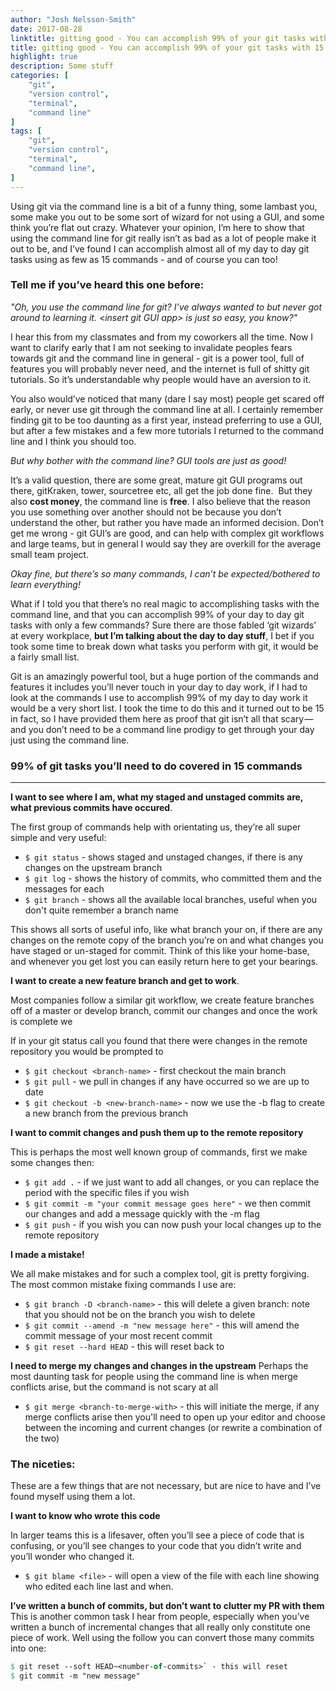 ```yaml
---
author: "Josh Nelsson-Smith"
date: 2017-08-28
linktitle: gitting good - You can accomplish 99% of your git tasks with 15 commands
title: gitting good - You can accomplish 99% of your git tasks with 15 commands
highlight: true
description: Some stuff
categories: [
    "git",
    "version control",
    "terminal",
    "command line"
]
tags: [
    "git",
    "version control",
    "terminal",
    "command line",
]
---
```


Using git via the command line is a bit of a funny thing, some lambast you, some make you out to be some sort of wizard for not using a GUI, and some think you’re flat out crazy. Whatever your opinion, I’m here to show that using the command line for git really isn’t as bad as a lot of people make it out to be, and I’ve found I can accomplish almost all of my day to day git tasks using as few as 15 commands - and of course you can too!

### __Tell me if you’ve heard this one before:__
<div class="quote">
<em>"Oh, you use the command line for git? I’ve always wanted to but never got around to learning it. &lt;insert git GUI app&gt; is just so easy, you know?"</em>
</div>

I hear this from my classmates and from my coworkers all the time. Now I want to clarify early that I am not seeking to invalidate peoples fears towards git and the command line in general - git is a power tool, full of features you will probably never need, and the internet is full of shitty git tutorials. So it’s understandable why people would have an aversion to it.

You also would’ve noticed that many (dare I say most) people get scared off early, or never use git through the command line at all. I certainly remember finding git to be too daunting as a first year, instead preferring to use a GUI, but after a few mistakes and a few more tutorials I returned to the command line and I think you should too.

<div class="quote">
<em>But why bother with the command line? GUI tools are just as good!</em>
</div>

It’s a valid question, there are some great, mature git GUI programs out there, gitKraken, tower, sourcetree etc, all get the job done fine. 
But they also __cost money__, the command line is __free__. I also believe that the reason you use something over another should not be because you don’t understand the other, but rather you have made an informed decision. Don’t get me wrong - git GUI’s are good, and can help with complex git workflows and large teams, but in general I would say they are overkill for the average small team project.

<div class="quote">
<em>Okay fine, but there’s so many commands, I can’t be expected/bothered to learn everything!</em>
</div>

What if I told you that there’s no real magic to accomplishing tasks with the command line, and that you can accomplish 99% of your day to day git tasks with only a few commands? Sure there are those fabled ‘git wizards’ at every workplace, __but I’m talking about the day to day stuff__, I bet if you took some time to break down what tasks you perform with git, it would be a fairly small list.

Git is an amazingly powerful tool, but a huge portion of the commands and features it includes you’ll never touch in your day to day work, if I had to look at the commands I use to accomplish 99% of my day to day work it would be a very short list. I took the time to do this and it turned out to be 15 in fact, so I have provided them here as proof that git isn’t all that scary — and you don’t need to be a command line prodigy to get through your day just using the command line.

### __99% of git tasks you’ll need to do covered in 15 commands__
---
__I want to see where I am, what my staged and unstaged commits are, what previous commits have occured__.

The first group of commands help with orientating us, they’re all super simple and very useful:

* `$ git status` - shows staged and unstaged changes, if there is any changes on the upstream branch
* `$ git log` - shows the history of commits, who committed them and the messages for each
* `$ git branch` - shows all the available local branches, useful when you don't quite remember a branch name

This shows all sorts of useful info, like what branch your on, if there are any changes on the remote copy of the branch you’re on and what changes you have staged or un-staged for commit. Think of this like your home-base, and whenever you get lost you can easily return here to get your bearings.

__I want to create a new feature branch and get to work__.

Most companies follow a similar git workflow, we create feature branches off of a master or develop branch, commit our changes and once the work is complete we

If in your git status call you found that there were changes in the remote repository you would be prompted to

* `$ git checkout <branch-name>` - first checkout the main branch
* `$ git pull` - we pull in changes if any have occurred so we are up to date
* `$ git checkout -b <new-branch-name>` - now we use the -b flag to create a new branch from the previous branch

__I want to commit changes and push them up to the remote repository__

This is perhaps the most well known group of commands, first we make some changes then:

* `$ git add .` - if we just want to add all changes, or you can replace the period with the specific files if you wish
* `$ git commit -m "your commit message goes here"` - we then commit our changes and add a message quickly with the -m flag
* `$ git push` - if you wish you can now push your local changes up to the remote repository

__I made a mistake!__

We all make mistakes and for such a complex tool, git is pretty forgiving. The most common mistake fixing commands I use are:

* `$ git branch -D <branch-name>` - this will delete a given branch: note that you should not be on the branch you wish to delete
* `$ git commit --amend -m "new message here"` - this will amend the commit message of your most recent commit
* `$ git reset --hard HEAD` - this will reset back to

__I need to merge my changes and changes in the upstream__
Perhaps the most daunting task for people using the command line is when merge conflicts arise, but the command is not scary at all

* `$ git merge <branch-to-merge-with>` - this will initiate the merge, if any merge conflicts arise then you'll need to open up your editor and choose between the incoming and current changes (or rewrite a combination of the two)

### __The niceties:__
These are a few things that are not necessary, but are nice to have and I’ve found myself using them a lot.

__I want to know who wrote this code__

In larger teams this is a lifesaver, often you’ll see a piece of code that is confusing, or you’ll see changes to your code that you didn’t write and you’ll wonder who changed it.

* `$ git blame <file>` - will open a view of the file with each line showing who edited each line last and when.

__I’ve written a bunch of commits, but don’t want to clutter my PR with them__
This is another common task I hear from people, especially when you’ve written a bunch of incremental changes that all really only constitute one piece of work. Well using the follow you can convert those many commits into one:

```p
$ git reset --soft HEAD~<number-of-commits>` - this will reset
$ git commit -m "new message"
```